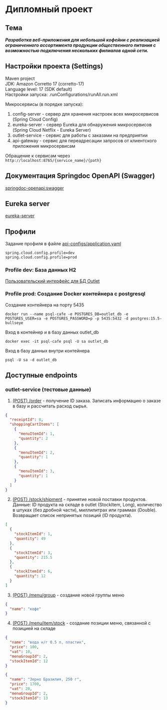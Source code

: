 # Дипломный проект

## Тема

**_Разработка веб-приложения для небольшой кофейни с реализацией ограниченного ассортимента
продукции общественного питания с возможностью подключения нескольких филиалов одной сети._**

## Настройки проекта (Settings)

Maven project<br>
JDK: Amazon Corretto 17 (corretto-17)<br>
Language level: 17 (SDK default)<br>
Настройки запуска: .runConfigurations/runAll.run.xml

Микросервисы (в порядке запуска):

1. config-server - сервер для хранения настроек всех микросервисов (Spring Cloud Config)
2. eureka-server - сервер Eureka для обнаружения микросервисов (Spring Cloud Netflix - Eureka Server)
3. outlet-service - сервис для работы с заказами на предприятии
4. api-gateway - сервис для переадресации запросов от клиентского приложения микросервисам

Обращение к сервисам через `http://localhost:8765/{service_name}/{path}`

## Документация Springdoc OpenAPI (Swagger)

[springdoc-openapi:swagger](http://localhost:8765/swagger-ui.html)

## Eureka server

[eureka-server](http://localhost:8761/)

## Профили

Задание профиля в файле
[api-configs/application.yaml](server/config-server/src/main/resources/api-configs/application.yaml)

`spring.cloud.config.profile=dev`<br>
`spring.cloud.config.profile=prod`

### Profile dev: База данных H2

[Пользовательский интерфейс для БД Outlet](http://localhost:8081/h2-ui/)

### Profile prod: Создание Docker контейнера с postgresql

Создание контейнера на порту 5435

```shell
docker run --name psql-cafe -e POSTGRES_DB=outlet_db -e POSTGRES_USER=sa -e POSTGRES_PASSWORD=p -p 5435:5432 -d postgres:15.5-bullseye
```

Вход в контейнер и в базу данных outlet_db

```shell
docker exec -it psql-cafe psql -U sa outlet_db
```

Вход в базу данных внутри контейнера

```shell
psql -U sa -d outlet_db
```

## Доступные endpoints

### outlet-service (тестовые данные)

1. [(POST) /order](http://localhost:8765/outlet/order) - получение ID заказа.
   Записать информацию о заказе в базу и рассчитать расход сырья.

```json
{
  "receiptId": 8,
  "shoppingCartItems": [
    {
      "menuItemId": 1,
      "quantity": 2
    },
    {
      "menuItemId": 2,
      "quantity": 1
    },
    {
      "menuItemId": 3,
      "quantity": 1
    }
  ]
}
```

2. [(POST) /stock/shipment](http://localhost:8765/outlet/stock/shipment) - принятие
   новой поставки продуктов. Данные: ID продукта на складе в outlet (StockItem, Long),
   количество в штуках (без дробной части), миллилитрах или граммах (Double).
   Возвращает список непринятых позиций (ID продукта).

```json
[
  {
    "stockItemId": 1,
    "quantity": 49
  },
  {
    "stockItemId": 3,
    "quantity": 215.5
  },
  {
    "stockItemId": 6,
    "quantity": 12
  }
]
```

3. [(POST) /menu/group](http://localhost:8765/outlet/menu/group) - создание новой группы меню

```json
{
  "name": "кофе"
}
```

4. [(POST) /menu/item/stock](http://localhost:8765/outlet/menu/item/stock) - создание позиции меню, связанной
   с позицией на складе

```json
{
  "name": "вода н/г 0.5 л, пластик",
  "price": 100,
  "vat": 10,
  "menuGroupId": 2,
  "stockItemId": 12
}
```

```json
{
  "name": "Зерно Бразилия, 250 г",
  "price": 1700,
  "vat": 20,
  "menuGroupId": 2,
  "stockItemId": 13
}
```